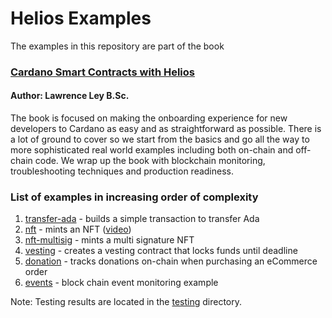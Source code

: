 # Helios Examples
The examples in this repository are part of the book

### [Cardano Smart Contracts with Helios](https://github.com/lley154/helios-examples/blob/main/docs/Cardano%20Smart%20Contracts%20with%20Helios.pdf)
#### Author: Lawrence Ley B.Sc.

The book is focused on making the onboarding experience for new developers to Cardano as easy and as straightforward as possible.  There is a lot of ground to cover so we start from the basics and go all the way to more sophisticated real world examples including both on-chain and off-chain code.  We wrap up the book with blockchain monitoring, troubleshooting techniques and production readiness.

### List of examples in increasing order of complexity
1) [transfer-ada](/transfer-ada) - builds a simple transaction to transfer Ada
2) [nft](/nft) - mints an NFT ([video](https://youtu.be/5iPqe-HNIUE)) 
3) [nft-multisig](/nft-multisig) - mints a multi signature NFT
4) [vesting](/vesting) - creates a vesting contract that locks funds until deadline
5) [donation](/donation) - tracks donations on-chain when purchasing an eCommerce order
6) [events](/events) - block chain event monitoring example

Note: Testing results are located in the [testing](/testing) directory.
